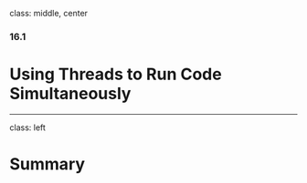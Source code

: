 class: middle, center

### 16.1

# Using Threads to Run Code Simultaneously

---

class: left

# Summary
